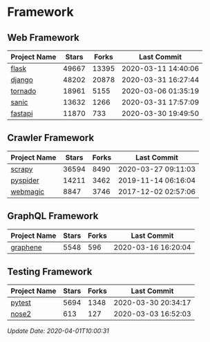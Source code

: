 # Framework

## Web Framework

| Project Name | Stars | Forks | Last Commit |
| ------------ | ----- | ----- | ----------- |
| [flask](https://github.com/pallets/flask) | 49667 | 13395 | 2020-03-11 14:40:06 |
| [django](https://github.com/django/django) | 48202 | 20878 | 2020-03-31 16:27:44 |
| [tornado](https://github.com/tornadoweb/tornado) | 18961 | 5155 | 2020-03-06 01:35:19 |
| [sanic](https://github.com/huge-success/sanic) | 13632 | 1266 | 2020-03-31 17:57:09 |
| [fastapi](https://github.com/tiangolo/fastapi) | 11870 | 733 | 2020-03-30 19:49:50 |

## Crawler Framework

| Project Name | Stars | Forks | Last Commit |
| ------------ | ----- | ----- | ----------- |
| [scrapy](https://github.com/scrapy/scrapy) | 36594 | 8490 | 2020-03-27 09:11:03 |
| [pyspider](https://github.com/binux/pyspider) | 14211 | 3462 | 2019-11-14 06:16:04 |
| [webmagic](https://github.com/code4craft/webmagic) | 8847 | 3746 | 2017-12-02 02:57:06 |

## GraphQL Framework

| Project Name | Stars | Forks | Last Commit |
| ------------ | ----- | ----- | ----------- |
| [graphene](https://github.com/graphql-python/graphene) | 5548 | 596 | 2020-03-16 16:20:04 |

## Testing Framework

| Project Name | Stars | Forks | Last Commit |
| ------------ | ----- | ----- | ----------- |
| [pytest](https://github.com/pytest-dev/pytest) | 5694 | 1348 | 2020-03-30 20:34:17 |
| [nose2](https://github.com/nose-devs/nose2) | 613 | 127 | 2020-03-03 16:52:03 |

*Update Date: 2020-04-01T10:00:31*